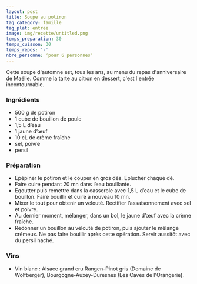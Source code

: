 ```yaml
---
layout: post
title: Soupe au potiron
tag_category: famille
tag_plat: entree
image: img/recette/untitled.png
temps_preparation: 30
temps_cuisson: 30
temps_repos: '-'
nbre_personne: ‘pour 6 personnes’
---
```

Cette soupe d'automne est, tous les ans, au menu du repas d'anniversaire de Maëlle. Comme la tarte au citron en dessert, c'est l'entrée incontournable.

### Ingrédients
* 500 g de potiron
* 1 cube de bouillon de poule
* 1,5 L d’eau
* 1 jaune d’œuf
* 10 cL de crème fraîche
* sel, poivre
* persil

### Préparation
* Epépiner le potiron et le couper en gros dés. Eplucher chaque dé.
* Faire cuire pendant 20 mn dans l’eau bouillante.
* Egoutter puis remettre dans la casserole avec 1,5 L d’eau et le cube de bouillon. Faire bouillir et cuire à nouveau 10 mn.
* Mixer le tout pour obtenir un velouté. Rectifier  l’assaisonnement avec sel et poivre.
* Au dernier moment, mélanger, dans un bol, le jaune d’œuf avec la crème fraîche.
* Redonner un bouillon au velouté de potiron, puis ajouter le mélange crémeux. Ne pas faire bouillir après cette opération. Servir aussitôt avec du persil haché.

### Vins
* Vin blanc : Alsace grand cru Rangen-Pinot gris (Domaine de Wolfberger), Bourgogne-Auxey-Duresnes (Les Caves de l'Orangerie).
